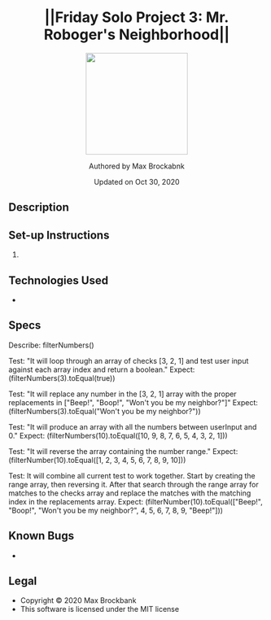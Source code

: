 <h1 align="center">||Friday Solo Project 3: Mr. Roboger's Neighborhood||</h1>
<div align="center">
<img src="https://github.com/MaxBrockbank.png" width="200px" height="auto" >
</div>
<p align="center">Authored by Max Brockabnk</p>
<p align="center">Updated on Oct 30, 2020</p>

## Description


## Set-up Instructions
1. 

## Technologies Used
* 

## Specs
Describe: filterNumbers()

Test: "It will loop through an array of checks [3, 2, 1] and test user input against each array index and return a boolean."
Expect:(filterNumbers(3).toEqual(true))

Test: "It will replace any number in the [3, 2, 1] array with the proper replacements in ["Beep!", "Boop!", "Won't you be my neighbor?"]"
Expect: (filterNumbers(3).toEqual("Won't you be my neighbor?"))

Test: "It will produce an array with all the numbers between userInput and 0."
Expect: (filterNumbers(10).toEqual([10, 9, 8, 7, 6, 5, 4, 3, 2, 1]))

Test: "It will reverse the array containing the number range."
Expect: (filterNumber(10).toEqual([1, 2, 3, 4, 5, 6, 7, 8, 9, 10]))

Test: It will combine all current test to work together. Start by creating the range array, then reversing it. After that search through the range array for matches to the checks array and replace the matches with the matching index in the replacements array.
Expect: (filterNumber(10).toEqual(["Beep!", "Boop!", "Won't you be my neighbor?", 4, 5, 6, 7, 8, 9, "Beep!"]))

## Known Bugs
*


## Legal
* Copyright © 2020 Max Brockbank
* This software is licensed under the MIT license